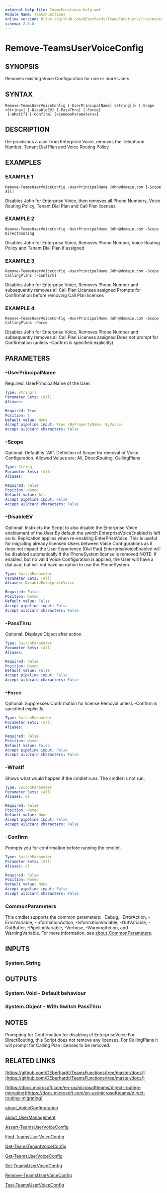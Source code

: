 ```yaml
---
external help file: TeamsFunctions-help.xml
Module Name: TeamsFunctions
online version: https://github.com/DEberhardt/TeamsFunctions/tree/master/docs/
schema: 2.0.0
---
```


# Remove-TeamsUserVoiceConfig

## SYNOPSIS
Removes existing Voice Configuration for one or more Users

## SYNTAX

```
Remove-TeamsUserVoiceConfig [-UserPrincipalName] <String[]> [-Scope <String>] [-DisableEV] [-PassThru] [-Force]
 [-WhatIf] [-Confirm] [<CommonParameters>]
```

## DESCRIPTION
De-provisions a user from Enterprise Voice, removes the Telephone Number, Tenant Dial Plan and Voice Routing Policy

## EXAMPLES

### EXAMPLE 1
```
Remove-TeamsUserVoiceConfig -UserPrincipalName John@domain.com [-Scope All]
```

Disables John for Enterprise Voice, then removes all Phone Numbers, Voice Routing Policy, Tenant Dial Plan and Call Plan licenses

### EXAMPLE 2
```
Remove-TeamsUserVoiceConfig -UserPrincipalName John@domain.com -Scope DirectRouting
```

Disables John for Enterprise Voice, Removes Phone Number, Voice Routing Policy and Tenant Dial Plan if assigned

### EXAMPLE 3
```
Remove-TeamsUserVoiceConfig -UserPrincipalName John@domain.com -Scope CallingPlans [-Confirm]
```

Disables John for Enterprise Voice, Removes Phone Number and subsequently removes all Call Plan Licenses assigned
  Prompts for Confirmation before removing Call Plan licenses

### EXAMPLE 4
```
Remove-TeamsUserVoiceConfig -UserPrincipalName John@domain.com -Scope CallingPlans -Force
```

Disables John for Enterprise Voice, Removes Phone Number and subsequently removes all Call Plan Licenses assigned
  Does not prompt for Confirmation (unless -Confirm is specified explicitly)

## PARAMETERS

### -UserPrincipalName
Required.
UserPrincipalName of the User.

```yaml
Type: String[]
Parameter Sets: (All)
Aliases:

Required: True
Position: 1
Default value: None
Accept pipeline input: True (ByPropertyName, ByValue)
Accept wildcard characters: False
```

### -Scope
Optional.
Default is "All".
Definition of Scope for removal of Voice Configuration.
Allowed Values are: All, DirectRouting, CallingPlans

```yaml
Type: String
Parameter Sets: (All)
Aliases:

Required: False
Position: Named
Default value: All
Accept pipeline input: False
Accept wildcard characters: False
```

### -DisableEV
Optional.
Instructs the Script to also disable the Enterprise Voice enablement of the User
By default the switch EnterpriseVoiceEnabled is left as-is.
Replication applies when re-enabling EnterPriseVoice.
This is useful for migrating already licensed Users between Voice Configurations as it does not impact the User Experience (Dial Pad)
EnterpriseVoiceEnabled will be disabled automatically if the PhoneSystem license is removed
NOTE: If enabled, but no valid Voice Configuration is applied, the User will have a dial pad, but will not have an option to use the PhoneSystem.

```yaml
Type: SwitchParameter
Parameter Sets: (All)
Aliases: DisableEnterpriseVoice

Required: False
Position: Named
Default value: False
Accept pipeline input: False
Accept wildcard characters: False
```

### -PassThru
Optional.
Displays Object after action.

```yaml
Type: SwitchParameter
Parameter Sets: (All)
Aliases:

Required: False
Position: Named
Default value: False
Accept pipeline input: False
Accept wildcard characters: False
```

### -Force
Optional.
Suppresses Confirmation for license Removal unless -Confirm is specified explicitly.

```yaml
Type: SwitchParameter
Parameter Sets: (All)
Aliases:

Required: False
Position: Named
Default value: False
Accept pipeline input: False
Accept wildcard characters: False
```

### -WhatIf
Shows what would happen if the cmdlet runs.
The cmdlet is not run.

```yaml
Type: SwitchParameter
Parameter Sets: (All)
Aliases: wi

Required: False
Position: Named
Default value: None
Accept pipeline input: False
Accept wildcard characters: False
```

### -Confirm
Prompts you for confirmation before running the cmdlet.

```yaml
Type: SwitchParameter
Parameter Sets: (All)
Aliases: cf

Required: False
Position: Named
Default value: None
Accept pipeline input: False
Accept wildcard characters: False
```

### CommonParameters
This cmdlet supports the common parameters: -Debug, -ErrorAction, -ErrorVariable, -InformationAction, -InformationVariable, -OutVariable, -OutBuffer, -PipelineVariable, -Verbose, -WarningAction, and -WarningVariable. For more information, see [about_CommonParameters](http://go.microsoft.com/fwlink/?LinkID=113216).

## INPUTS

### System.String
## OUTPUTS

### System.Void - Default behaviour
### System.Object - With Switch PassThru
## NOTES
Prompting for Confirmation for disabling of EnterpriseVoice
For DirectRouting, this Script does not remove any licenses.
For CallingPlans it will prompt for Calling Plan licenses to be removed.

## RELATED LINKS

[https://github.com/DEberhardt/TeamsFunctions/tree/master/docs/](https://github.com/DEberhardt/TeamsFunctions/tree/master/docs/)

[https://docs.microsoft.com/en-us/microsoftteams/direct-routing-migrating](https://docs.microsoft.com/en-us/microsoftteams/direct-routing-migrating)

[about_VoiceConfiguration]()

[about_UserManagement]()

[Assert-TeamsUserVoiceConfig]()

[Find-TeamsUserVoiceConfig]()

[Get-TeamsTenantVoiceConfig]()

[Get-TeamsUserVoiceConfig]()

[Set-TeamsUserVoiceConfig]()

[Remove-TeamsUserVoiceConfig]()

[Test-TeamsUserVoiceConfig]()

